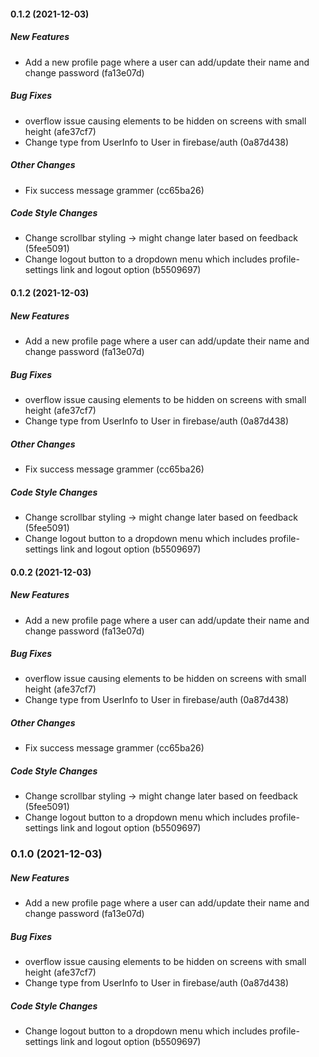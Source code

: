 #### 0.1.2 (2021-12-03)

##### New Features

*  Add a new profile page where a user can add/update their name and change password (fa13e07d)

##### Bug Fixes

*  overflow issue causing elements to be hidden on screens with small height (afe37cf7)
*  Change type from UserInfo to User in firebase/auth (0a87d438)

##### Other Changes

*  Fix success message grammer (cc65ba26)

##### Code Style Changes

*  Change scrollbar styling -> might change later based on feedback (5fee5091)
*  Change logout button to a dropdown menu which includes profile-settings link and logout option (b5509697)

#### 0.1.2 (2021-12-03)

##### New Features

*  Add a new profile page where a user can add/update their name and change password (fa13e07d)

##### Bug Fixes

*  overflow issue causing elements to be hidden on screens with small height (afe37cf7)
*  Change type from UserInfo to User in firebase/auth (0a87d438)

##### Other Changes

*  Fix success message grammer (cc65ba26)

##### Code Style Changes

*  Change scrollbar styling -> might change later based on feedback (5fee5091)
*  Change logout button to a dropdown menu which includes profile-settings link and logout option (b5509697)

#### 0.0.2 (2021-12-03)

##### New Features

*  Add a new profile page where a user can add/update their name and change password (fa13e07d)

##### Bug Fixes

*  overflow issue causing elements to be hidden on screens with small height (afe37cf7)
*  Change type from UserInfo to User in firebase/auth (0a87d438)

##### Other Changes

*  Fix success message grammer (cc65ba26)

##### Code Style Changes

*  Change scrollbar styling -> might change later based on feedback (5fee5091)
*  Change logout button to a dropdown menu which includes profile-settings link and logout option (b5509697)

### 0.1.0 (2021-12-03)

##### New Features

*  Add a new profile page where a user can add/update their name and change password (fa13e07d)

##### Bug Fixes

*  overflow issue causing elements to be hidden on screens with small height (afe37cf7)
*  Change type from UserInfo to User in firebase/auth (0a87d438)

##### Code Style Changes

*  Change logout button to a dropdown menu which includes profile-settings link and logout option (b5509697)

